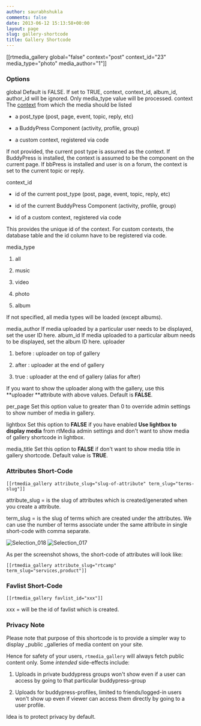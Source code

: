 ```yaml
---
author: saurabhshukla
comments: false
date: 2013-06-12 15:13:58+00:00
layout: page
slug: gallery-shortcode
title: Gallery Shortcode
---
```


[[rtmedia_gallery global="false" context="post" context_id="23" media_type="photo" media_author="1"]]




### Options




global
    Default is FALSE.
    If set to TRUE, context, context_id, album_id, author_id will be ignored. Only media_type value will be processed.
context
    The [context](http://docs.rtcamp.com/rtmedia/developer/context/) from which the media should be listed



	
  * a post_type (post, page, event, topic, reply, etc)

	
  * a BuddyPress Component (activity, profile, group)

	
  * a custom context, registered via code


If not provided, the current post type is assumed as the context. If BuddyPress is installed, the context is assumed to be the component on the current page. If bbPress is installed and user is on a forum, the context is set to the current topic or reply.


context_id
    



	
  * id of the current post_type (post, page, event, topic, reply, etc)

	
  * id of the current BuddyPress Component (activity, profile, group)

	
  * id of a custom context, registered via code


This provides the unique id of the context. For custom contexts, the database table and the id column have to be registered via code.


media_type
    



	
  1. all

	
  2. music

	
  3. video

	
  4. photo

	
  5. album


If not specified, all media types will be loaded (except albums).


media_author
    If media uploaded by a particular user needs to be displayed, set the user ID here.
album_id
    If media uploaded to a particular album needs to be displayed, set the album ID here.
uploader
    



	
  1. before : uploader on top of gallery

	
  2. after : uploader at the end of gallery

	
  3. true : uploader at the end of gallery (alias for after)


If you want to show the uploader along with the gallery, use this **uploader **attribute with above values. Default is **FALSE**.



per_page
    Set this option value to greater than 0 to override admin settings to show number of media in gallery.



lightbox
    Set this option to **FALSE** if you have enabled **Use lightbox to display media** from rtMedia admin settings and don't want to show media of gallery shortcode in lightbox.



media_title
    Set this option to **FALSE** if don't want to show media title in gallery shortcode. Default value is **TRUE**.



### Attributes Short-Code



    
    [[rtmedia_gallery attribute_slug="slug-of-attribute" term_slug="terms-slug"]]


attribute_slug = is the slug of attributes which is created/generated when you create a attribute.

term_slug = is the slug of terms which are created under the attributes. We can use the number of terms associate under the same attribute in single short-code with comma separate.

![Selection_018](https://rtcamp.com/wp-content/uploads/2013/06/Selection_0182.png) ![Selection_017](https://rtcamp.com/wp-content/uploads/2013/06/Selection_017.png)

As per the screenshot shows, the short-code of attributes will look like:

    
    [[rtmedia_gallery attribute_slug="rtcamp" term_slug="services,product"]]




### Favlist Short-Code



    
    [[rtmedia_gallery favlist_id="xxx"]]


xxx = will be the id of favlist which is created.





### Privacy Note


Please note that purpose of this shortcode is to provide a simpler way to display _public _galleries of media content on your site.

Hence for safety of your users, `rtmedia_gallery` will always fetch public content only. Some _intended_ side-effects include:



	
  1. Uploads in private buddypress groups won't show even if a user can access by going to that particular buddypress-group

	
  2. Uploads for buddypress-profiles, limited to friends/logged-in users won't show up even if viewer can access them directly by going to a user profile.


Idea is to protect privacy by default.
